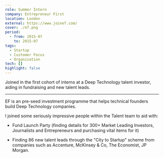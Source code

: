 ```yaml
---
role: Summer Intern
company: Entrepreneur First
location: London
external: https://www.joinef.com/
cover: ./ef.png
period:
  - from: 2015-07
    to: 2015-07
tags:
  - Startup
  - Customer Focus
  - Organisation
tech: []
highlight: false
---
```


Joined in the first cohort of interns at a Deep Technology talent investor, aiding in fundraising and new talent leads.

---

EF is an pre-seed investment programme that helps technical founders build Deep Technology companies.

I joined some seriously impressive people within the Talent team to aid with:

- Fund Launch Party (finding details for 300+ Market Leading Investors, Journalists and Entrepreneurs and purchasing vital items for it)

- Finding 86 new talent leads through the "City to Startup" scheme from companies such as Accenture, McKinsey & Co, The Economist, JP Morgan.
